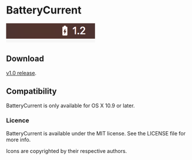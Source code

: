# BatteryCurrent

![BatteryCurrent](Resources/screenshot.png)

## Download
[v1.0 release](https://github.com/vkopitsa/BatteryCurrent/releases/download/v1.0/BatteryCurrent.app.zip).

## Compatibility
BatteryCurrent is only available for OS X 10.9 or later.

### Licence
BatteryCurrent is available under the MIT license. See the LICENSE file for more info.

Icons are copyrighted by their respective authors.
